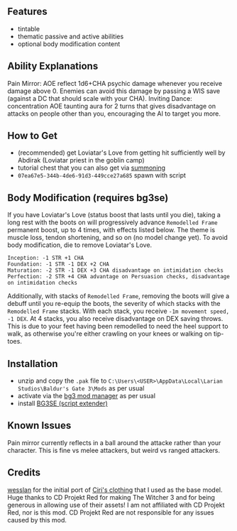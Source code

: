 ## Features
- tintable
- thematic passive and active abilities
- optional body modification content

## Ability Explanations
Pain Mirror: AOE reflect 1d6+CHA psychic damage whenever you receive damage above 0. Enemies can avoid this damage by passing a WIS save (against a DC that should scale with your CHA).
Inviting Dance: concentration AOE taunting aura for 2 turns that gives disadvantage on attacks on people other than you, encouraging the AI to target you more.

## How to Get
- (recommended) get Loviatar's Love from getting hit sufficiently well by Abdirak (Loviatar priest in the goblin camp)
- tutorial chest that you can also get via [summoning](https://www.nexusmods.com/baldursgate3/mods/457)
- `07ea67e5-344b-4de6-91d3-449cce27a685` spawn with script

## Body Modification (requires bg3se)
If you have Loviatar's Love (status boost that lasts until you die), taking a long rest with the boots on will progressively advance `Remodelled Frame` permanent boost, up to 4 times, with effects listed below. The theme is muscle loss, tendon shortening, and so on (no model change yet).
To avoid body modification, die to remove Loviatar's Love.
```
Inception: -1 STR +1 CHA
Foundation: -1 STR -1 DEX +2 CHA
Maturation: -2 STR -1 DEX +3 CHA disadvantage on intimidation checks
Perfection: -2 STR +4 CHA advantage on Persuasion checks, disadvantage on intimidation checks
```

Additionally, with stacks of `Remodelled Frame`, removing the boots will give a debuff until you re-equip the boots, the severity of which stacks with the `Remodelled Frame` stacks.
With each stack, you receive `-1m movement speed, -1 DEX`. At 4 stacks, you also receive disadvantage on DEX saving throws. This is due to your feet having been remodelled to need the heel support to walk, as otherwise you're either crawling on your knees or walking on tip-toes.

## Installation
- unzip and copy the `.pak` file to `C:\Users\<USER>\AppData\Local\Larian Studios\Baldur's Gate 3\Mods` as per usual
- activate via the [bg3 mod manager](https://github.com/LaughingLeader/BG3ModManager/releases) as per usual
- install [BG3SE (script extender)](https://github.com/Norbyte/bg3se/releases)

## Known Issues
Pain mirror currently reflects in a ball around the attacke rather than your character. This is fine vs melee attackers, but weird vs ranged attackers.

## Credits
[wesslan](https://www.nexusmods.com/baldursgate3/users/89809) for the initial port of [Ciri's clothing](https://www.nexusmods.com/baldursgate3/mods/519) that I used as the base model.
Huge thanks to CD Projekt Red for making The Witcher 3 and for being generous in allowing use of their assets!
I am not affiliated with CD Projekt Red, nor is this mod. CD Projekt Red are not responsible for any issues caused by this mod.
